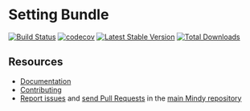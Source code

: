 # Setting Bundle

[![Build Status](https://travis-ci.org/MindyPHP/SettingBundle.svg?branch=master)](https://travis-ci.org/MindyPHP/SettingBundle)
[![codecov](https://codecov.io/gh/MindyPHP/SettingBundle/branch/master/graph/badge.svg)](https://codecov.io/gh/MindyPHP/SettingBundle)
[![Latest Stable Version](https://poser.pugx.org/mindy/user-bundle/v/stable.svg)](https://packagist.org/packages/mindy/user-bundle)
[![Total Downloads](https://poser.pugx.org/mindy/user-bundle/downloads.svg)](https://packagist.org/packages/mindy/user-bundle)

Resources
---------

  * [Documentation](https://mindy-cms.com/doc/current/bundles/user/index.html)
  * [Contributing](https://mindy-cms.com/doc/current/contributing/index.html)
  * [Report issues](https://github.com/MindyPHP/mindy/issues) and
    [send Pull Requests](https://github.com/MindyPHP/mindy/pulls)
    in the [main Mindy repository](https://github.com/MindyPHP/mindy)
